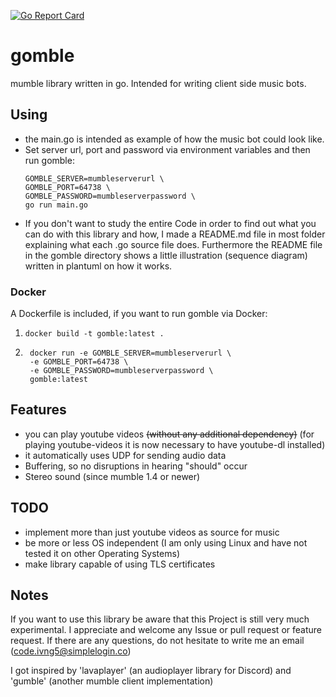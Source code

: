 [![Go Report Card](https://goreportcard.com/badge/github.com/CodingVoid/gomble)](https://goreportcard.com/report/github.com/CodingVoid/gomble)
# gomble
mumble library written in go. Intended for writing client side music bots.

## Using
- the main.go is intended as example of how the music bot could look like.
- Set server url, port and password via environment variables and then run gomble:
    ```
    GOMBLE_SERVER=mumbleserverurl \
    GOMBLE_PORT=64738 \
    GOMBLE_PASSWORD=mumbleserverpassword \
    go run main.go
    ```
- If you don't want to study the entire Code in order to find out what you can do with this library and how, I made a README.md file in most folder explaining what each .go source file does. Furthermore the README file in the gomble directory shows a little illustration (sequence diagram) written in plantuml on how it works.

### Docker

A Dockerfile is included, if you want to run gomble via Docker:

1) ```docker build -t gomble:latest .```
2) ```
    docker run -e GOMBLE_SERVER=mumbleserverurl \
    -e GOMBLE_PORT=64738 \
    -e GOMBLE_PASSWORD=mumbleserverpassword \
    gomble:latest
    ```

## Features
- you can play youtube videos ~~(without any additional dependency)~~ (for playing youtube-videos it is now necessary to have youtube-dl installed)
- it automatically uses UDP for sending audio data
- Buffering, so no disruptions in hearing "should" occur
- Stereo sound (since mumble 1.4 or newer)

## TODO
- implement more than just youtube videos as source for music
- be more or less OS independent (I am only using Linux and have not tested it on other Operating Systems)
- make library capable of using TLS certificates

## Notes
If you want to use this library be aware that this Project is still very much experimental. I appreciate and welcome any Issue or pull request or feature request.
If there are any questions, do not hesitate to write me an email (code.ivng5@simplelogin.co)

I got inspired by 'lavaplayer' (an audioplayer library for Discord) and 'gumble' (another mumble client implementation)
